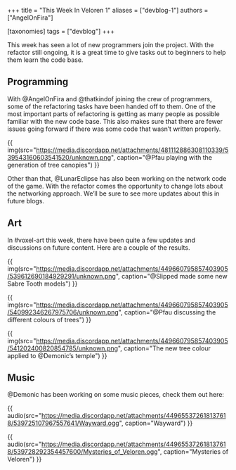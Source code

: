 +++
title = "This Week In Veloren 1"
aliases = ["devblog-1"]
authors = ["AngelOnFira"]

[taxonomies]
tags = ["devblog"]
+++

This week has seen a lot of new programmers join the project. With the refactor still ongoing, it is a great time to give tasks out to beginners to help them learn the code base.

## Programming

With @AngelOnFira and @thatkindof joining the crew of programmers, some of the refactoring tasks have been handed off to them. One of the most important parts of refactoring is getting as many people as possible familiar with the new code base. This also makes sure that there are fewer issues going forward if there was some code that wasn’t written properly.

{{ img(src="https://media.discordapp.net/attachments/481112886308110339/539543160603541520/unknown.png", caption="@Pfau playing with the generation of tree canopies") }}

Other than that, @LunarEclipse has also been working on the network code of the game. With the refactor comes the opportunity to change lots about the networking approach. We’ll be sure to see more updates about this in future blogs.

## Art

In #voxel-art this week, there have been quite a few updates and discussions on future content. Here are a couple of the results.

{{ img(src="https://media.discordapp.net/attachments/449660795857403905/539612690184929291/unknown.png", caption="@Slipped made some new Sabre Tooth models") }}

{{ img(src="https://media.discordapp.net/attachments/449660795857403905/540992346267975706/unknown.png", caption="@Pfau discussing the different colours of trees") }}

{{ img(src="https://media.discordapp.net/attachments/449660795857403905/541202400820854785/unknown.png", caption="The new tree colour applied to @Demonic’s temple") }}

## Music

@Demonic has been working on some music pieces, check them out here:

{{ audio(src="https://media.discordapp.net/attachments/449655372618137618/539725107967557641/Wayward.ogg", caption="Wayward") }}

{{ audio(src="https://media.discordapp.net/attachments/449655372618137618/539728292354457600/Mysteries_of_Veloren.ogg", caption="Mysteries of Veloren") }}
